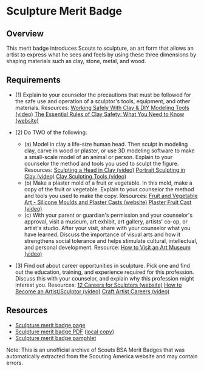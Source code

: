 

# Sculpture Merit Badge


## Overview



This merit badge introduces Scouts to sculpture, an art form that allows an artist to express what he sees and feels by using these three dimensions by shaping materials such as clay, stone, metal, and wood.

## Requirements

* (1) Explain to your counselor the precautions that must be followed for the safe use and operation of a sculptor's tools, equipment, and other materials. Resources:  [Working Safely With Clay & DIY Modeling Tools (video)](https://youtu.be/-fX0YeZnEME?si=suWmdxmEVZaWz3L2)  [The Essential Rules of Clay Safety: What You Need to Know (website)](https://artabys.com/the-essential-rules-of-clay-safety-what-you-need-to-know/)
* (2) Do TWO of the following:
    * (a) Model in clay a life-size human head. Then sculpt in modeling clay, carve in wood or plaster, or use 3D modeling software to make a small-scale model of an animal or person. Explain to your counselor the method and tools you used to sculpt the figure. Resources: [Sculpting a Head in Clay (video)](https://youtu.be/6dnyYu4Ff7U?si=j9qg_lNcXGVH7HnQ) [Portrait Sculpting in Clay (video)](https://youtu.be/G-Drvb5WTM0?si=PbFCpiwrwnoTyGOl) [Clay Sculpting Tools (video)](https://youtu.be/IyBRSsVQOTY?si=w4VRR1chFY0pE7ns)
    * (b) Make a plaster mold of a fruit or vegetable. In this mold, make a copy of the fruit or vegetable. Explain to your counselor the method and tools you used to make the copy. Resources: [Fruit and Vegetable Art - Silicone Moulds and Plaster Casts (website)](https://www.instructables.com/Fruit-and-Vegetable-Art-Silicone-Moulds-and-Plaste/) [Plaster Fruit Cast (video)](https://youtu.be/FN7WLH5tNaY?si=mxbwZBRnf3lv6s6f)
    * (c) With your parent or guardian's permission and your counselor's approval, visit a museum, art exhibit, art gallery, artists' co-op, or artist's studio. After your visit, share with your counselor what you have learned. Discuss the importance of visual arts and how it strengthens social tolerance and helps stimulate cultural, intellectual, and personal development. Resource: [How to Visit an Art Museum (video)](https://youtu.be/drrBd1bCiW0?si=K3DwDeSzVPwmYDyy)


* (3) Find out about career opportunities in sculpture. Pick one and find out the education, training, and experience required for this profession. Discuss this with your counselor, and explain why this profession might interest you. Resources:  [12 Careers for Sculptors (website)](https://www.indeed.com/career-advice/finding-a-job/careers-for-sculptors)  [How to Become an Artist/Sculptor (video)](https://youtu.be/N6HeVopwRmQ?si=YJyPrJ4CvPLj9cx0)  [Craft Artist Careers (video)](https://youtu.be/T_X9ZdUq-2Q?si=p0lV3ApJiQH0OqXe)


## Resources

- [Sculpture merit badge page](https://www.scouting.org/merit-badges/sculpture/)
- [Sculpture merit badge PDF](https://filestore.scouting.org/filestore/Merit_Badge_ReqandRes/Pamphlets/Sculpture_2025.pdf) ([local copy](files/sculpture-merit-badge.pdf))
- [Sculpture merit badge pamphlet](https://www.scoutshop.org/sculpture-merit-badge-pamphlet-650742.html)

Note: This is an unofficial archive of Scouts BSA Merit Badges that was automatically extracted from the Scouting America website and may contain errors.